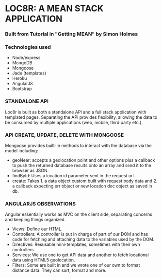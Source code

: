 # LOC8R: A MEAN STACK APPLICATION
### Built from Tutorial in "Getting MEAN" by Simon Holmes

### Technologies used
- Node/express
- MongoDB
- Mongoose
- Jade (templates)
- Heroku
- AngularJS
- Bootstrap

### STANDALONE API
Loc8r is built as both a standalone API and a full stack application with templated pages. Separating the API provides flexibility, allowing the data to be consumed by multiple applications (web, mobile, third party etc.).

### API CREATE, UPDATE, DELETE WITH MONGOOSE  
Mongoose provides built-in methods to interact with the database via the model including:
- geoNear: accepts a geolocation point and other options plus a callback to push the returned database results onto an array and send it to the browser as JSON.
- findById: Uses a location id parameter sent in the request url.
- create: Takes 1. a data object custom built with request body data and 2. a callback expecting err object or new location doc object as saved in db.

### ANGULARJS OBSERVATIONS
Angular essentially works as MVC on the client side, separating concerns and keeping things organized.
- Views: Define our HTML.
- Controllers: A controller is put in charge of part of our DOM and has code for fetching and attaching data to the variables used by the DOM.
- Directives: Resusable mini-templates, sometimes with their own controllers.
- Services: We use one to get API data and another to fetch locational data using HTML5 geolocation.
- Filters: Some are built in and we wrote one of our own to format distance data. They can sort, format and more.
